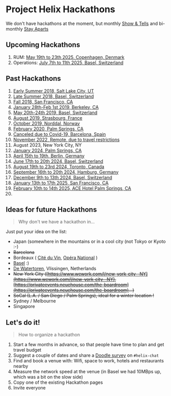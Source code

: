 # Project Helix Hackathons

We don't have hackathons at the moment, but monthly [Show & Tells](../showandtell/README.md) and bi-monthly [Stay Aparts](../togetherapart/README.md)

## Upcoming Hackathons


1. RUM: [May 19th to 23th 2025, Copenhagen, Denmark](rum-4-cph.md)
2. Operations: [July 7th to 11th 2025, Basel, Switzerland ](17-bsl.md)


## Past Hackathons

1. [Early Summer 2018, Salt Lake City, UT](1-slc.md)
2. [Late Summer 2018, Basel, Switzerland](2-bsl.md)
3. [Fall 2018, San Francisco, CA](3-sfo.md)
4. [January 28th-Feb 1st 2019, Berkeley, CA](4-sfo.md)
5. [May 20th-24th 2019, Basel, Switzerland](5-bsl.md)
6. [August 2019, Strasbourg, France](6-sxb.md)
7. [October 2019, Norddal, Norway](7-aes.md)
8. [February 2020, Palm Springs, CA](8-psp.md)
9. [Canceled due to Covid-19, Barcelona, Spain](9-bcn.md)
10. [November 2022, Remote, due to travel restrictions](10-bcn.md)
11. August 2023, New York City, NY
12. [January 2024, Palm Springs, CA](12-psp.md)
13. [April 15th to 19th, Berlin, Germany](13-ber.md)
14. [June 17th to 20th 2024, Basel, Switzerland](rum-1-bsl.md)
15. [August 19th to 23rd 2024, Toronto, Canada](14-yyz.md)
16. [September 16th to 20th 2024, Hamburg, Germany](rum-2-ham.md)
17. [December 9th to 13th 2024, Basel, Switzerland](15-bsl.md)
18. [January 13th to 17th 2025, San Francisco, CA](rum-3-sfo.md)
19. [February 10th to 14th 2025, ACE Hotel Palm Springs, CA](16-psp.md)
2. 
## Ideas for future Hackathons

> Why don't we have a hackathon in…

Just put your idea on the list:

- Japan (somewhere in the mountains or in a cool city (not Tokyo or Kyoto :-)
- ~~Barcelona~~
- Bordeaux ( [Cité du Vin](https://www.bedouk.fr/la-cite-du-vin,L89668), [Opéra National](https://www.bedouk.fr/opera-national-de-bordeaux,L90884) )
- [Basel](https://www.basel.com/en) :)
- [De Watertoren](https://www.watertorenvlissingen.com/), Vlissingen, Netherlands
- ~~New York City ([https://www.wework.com/l/new-york-city--NY](https://www.wework.com/l/new-york-city--NY), [https://privateevents.neuehouse.com/the-boardroom](https://privateevents.neuehouse.com/the-boardroom)...)~~
- ~~SoCal (L.A. / San Diego / Palm Springs), ideal for a winter location !~~
- Sydney / Melbourne
- Singapore

## Let's do it!

> How to organize a hackathon

1. Start a few months in advance, so that people have time to plan and get travel budget
2. Suggest a couple of dates and share a [Doodle survey](https://doodle.com/poll/g9y6sb72nz9yb7rw) on `#helix-chat`
3. Find and book a venue with: Wifi, space to work, hotels and restaurants nearby
4. Measure the network speed at the venue (in Basel we had 10MBps up, which was a bit on the slow side)
5. Copy one of the existing Hackathon pages
6. Invite everyone
